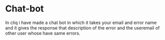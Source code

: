 # Chat-bot
In cliq i have made a chat bot in which it takes your email and error name and it gives the response that description of the error and the useremail of other user whose have same errors.


